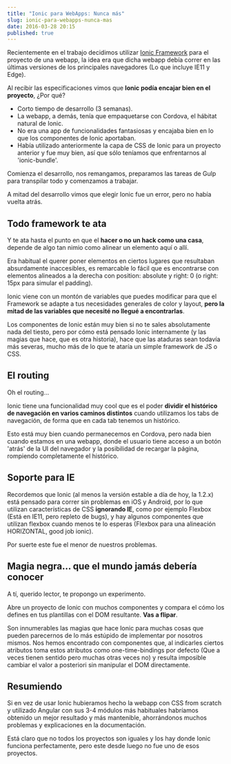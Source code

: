 ```yaml
---
title: "Ionic para WebApps: Nunca más"
slug: ionic-para-webapps-nunca-mas
date: 2016-03-28 20:15
published: true
---
```

Recientemente en el trabajo decidimos utilizar [Ionic Framework](https://ionicframework.com/) para el proyecto de una webapp, la idea era que dicha webapp debía correr en las últimas versiones de los principales navegadores (Lo que incluye IE11 y Edge).

Al recibir las especificaciones vimos que **Ionic podía encajar bien en el proyecto**, ¿Por qué?


- Corto tiempo de desarrollo (3 semanas).
- La webapp, a demás, tenía que empaquetarse con Cordova, el hábitat natural de Ionic.
- No era una app de funcionalidades fantasiosas y encajaba bien en lo que los componentes de Ionic aportaban.
- Había utilizado anteriormente la capa de CSS de Ionic para un proyecto anterior y fue muy bien, así que sólo teníamos que enfrentarnos al 'ionic-bundle'.

Comienza el desarrollo, nos remangamos, preparamos las tareas de Gulp para transpilar todo y comenzamos a trabajar.

A mitad del desarrollo vimos que elegir Ionic fue un error, pero no había vuelta atrás.

## Todo framework te ata

Y te ata hasta el punto en que el **hacer o no un hack como una casa**, depende de algo tan nimio como alinear un elemento aquí o allí.

Era habitual el querer poner elementos en ciertos lugares que resultaban absurdamente inaccesibles, es remarcable lo fácil que es encontrarse con elementos alineados a la derecha con position: absolute y right: 0 (o right: 15px para simular el padding).

Ionic viene con un montón de variables que puedes modificar para que el Framework se adapte a tus necesidades generales de color y layout, **pero la mitad de las variables que necesité no llegué a encontrarlas**.

Los componentes de Ionic están muy bien si no te sales absolutamente nada del tiesto, pero por cómo está pensado Ionic internamente (y las magias que hace, que es otra historia), hace que las ataduras sean todavía más severas, mucho más de lo que te ataría un simple framework de JS o CSS.

## El routing

Oh el routing...

Ionic tiene una funcionalidad muy cool que es el poder **dividir el histórico de navegación en varios caminos distintos** cuando utilizamos los tabs de navegación, de forma que en cada tab tenemos un histórico.

Esto está muy bien cuando permanecemos en Cordova, pero nada bien cuando estamos en una webapp, donde el usuario tiene acceso a un botón 'atrás' de la UI del navegador y la posibilidad de recargar la página, rompiendo completamente el histórico.

## Soporte para IE

Recordemos que Ionic (al menos la versión estable a día de hoy, la 1.2.x) está pensado para correr sin problemas en iOS y Android, por lo que utilizan características de CSS **ignorando IE**, como por ejemplo Flexbox (Está en IE11, pero repleto de bugs), y hay algunos componentes que utilizan flexbox cuando menos te lo esperas (Flexbox para una alineación HORIZONTAL, good job ionic).

Por suerte este fue el menor de nuestros problemas.

## Magia negra... que el mundo jamás debería conocer

A tí, querido lector, te propongo un experimento.

Abre un proyecto de Ionic con muchos componentes y compara el cómo los defines en tus plantillas con el DOM resultante. **Vas a flipar**.

Son innumerables las magias que hace Ionic para muchas cosas que pueden parecernos de lo más estúpido de implementar por nosotros mismos. Nos hemos encontrado con componentes que, al indicarles ciertos atributos toma estos atributos como one-time-bindings por defecto (Que a veces tienen sentido pero muchas otras veces no) y resulta imposible cambiar el valor a posteriori sin manipular el DOM directamente.

## Resumiendo

Si en vez de usar Ionic hubieramos hecho la webapp con CSS from scratch y utilizado Angular con sus 3-4 módulos más habituales habríamos obtenido un mejor resultado y más mantenible, ahorrándonos muchos problemas y explicaciones en la documentación.

Está claro que no todos los proyectos son iguales y los hay donde Ionic funciona perfectamente, pero este desde luego no fue uno de esos proyectos.
